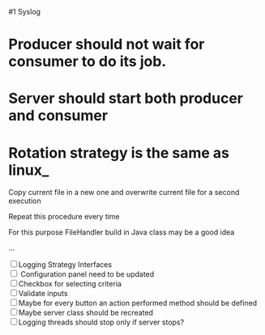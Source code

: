 #1 Syslog
<h1>Producer should not wait for consumer to do its job.</h1>
<h1>Server should start both producer and consumer</h1>
<h1>Rotation strategy is the same as linux_ </h1>
<p align = left> Copy current file in a new one and overwrite current file for a second execution	</p>
<p align = left> Repeat this procedure every time</p>
<p align = left> For this purpose FileHandler build in Java class may be a good idea</p>
<p align = left> ... </p>
<form action="todo.asp" method="get">
  <input type="checkbox" >Logging Strategy Interfaces <br>
  <input type="checkbox" > Configuration panel need to be updated <br> 
  <input type="checkbox" >Checkbox for selecting criteria  <br>
  <input type="checkbox" >Validate inputs <br>
  <input type="checkbox" >Maybe for every button an action performed method should be defined <br>
  <input type="checkbox" >Maybe server class should be recreated <br>
  <input type="checkbox" >Logging threads should stop only if server stops? <br>
</form>
